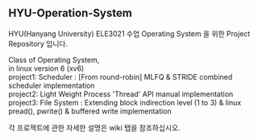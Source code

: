 ## HYU-Operation-System
HYU(Hanyang University) ELE3021 수업 Operating System 을 위한 Project Repository 입니다.  
  
Class of Operating System,  
in linux version 6 (xv6)  
project1: Scheduler : [From round-robin] MLFQ & STRIDE combined scheduler implementation  
project2: Light Weight Process 'Thread' API manual implementation  
project3: File System : Extending block indirection level (1 to 3) & linux pread(), pwrite() & buffered write implementation  

각 프로젝트에 관한 자세한 설명은 wiki 탭을 참조하십시오.  

